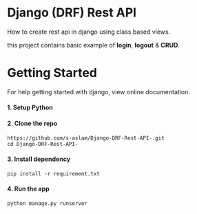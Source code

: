 # Django (DRF) Rest API
How to create rest api in django using class based views.

this project contains basic example of **login**, **logout** & **CRUD**.

# Getting Started
For help getting started with django, view online documentation.

#### 1. Setup Python

#### 2. Clone the repo
```
https://github.com/s-aslam/Django-DRF-Rest-API-.git
cd Django-DRF-Rest-API-
```
#### 3. Install dependency
```
pip install -r requirement.txt
```
#### 4. Run the app
```
python manage.py runserver
```
